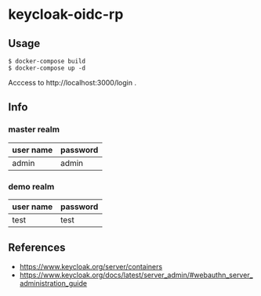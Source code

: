 # keycloak-oidc-rp

## Usage

```
$ docker-compose build
$ docker-compose up -d
```

Acccess to http://localhost:3000/login .

## Info
### master realm
|user name  |password  |
|---|---|
|admin  |admin  |

### demo realm
|user name  |password  |
|---|---|
|test  |test  |

## References
- https://www.keycloak.org/server/containers
- https://www.keycloak.org/docs/latest/server_admin/#webauthn_server_administration_guide